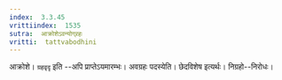 ```yaml
---
index:  3.3.45
vrittiindex:  1535
sutra:  आक्रोशेऽवन्योग्र्रहः
vritti:  tattvabodhini 
---
```


आक्रोशे। `ग्रहवृदृ` इति --अपि प्राप्तेऽयमारम्भः। अवग्रहः पदस्येति। छेदविशेष इत्यर्थः। निग्रहो--निरोधः। 

